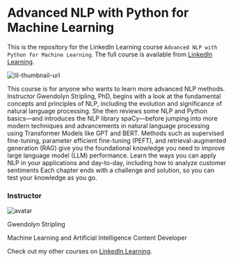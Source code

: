 # Advanced NLP with Python for Machine Learning
This is the repository for the LinkedIn Learning course `Advanced NLP with Python for Machine Learning`. The full course is available from [LinkedIn Learning][lil-course-url].

![lil-thumbnail-url]

This course is for anyone who wants to learn more advanced NLP methods. Instructor Gwendolyn Stripling, PhD, begins with a look at the fundamental concepts and principles of NLP, including the evolution and significance of natural language processing. She then reviews some NLP and Python basics—and introduces the NLP library spaCy—before jumping into more modern techniques and advancements in natural language processing using Transformer Models like GPT and BERT. Methods such as supervised fine-tuning, parameter efficient fine-tuning (PEFT), and retrieval-augmented generation (RAG) give you the foundational knowledge you need to improve large language model (LLM) performance. Learn the ways you can apply NLP in your applications and day-to-day, including how to analyze customer sentiments Each chapter ends with a challenge and solution, so you can test your knowledge as you go.


### Instructor

![avatar]

Gwendolyn Stripling

Machine Learning and Artificial Intelligence Content Developer
          

Check out my other courses on [LinkedIn Learning](https://www.linkedin.com/learning/instructors/gwendolyn-stripling?u=104).


[0]: # (Replace these placeholder URLs with actual course URLs)

[lil-course-url]: https://www.linkedin.com/learning/advanced-nlp-with-python-for-machine-learning-revision-2024-q2
[lil-thumbnail-url]: https://media.licdn.com/dms/image/D560DAQGTubKeur8sMA/learning-public-crop_675_1200/0/1716585791557?e=2147483647&v=beta&t=jYbEsmvdD9sYaBUmc_dtWym36Qn6-YkngoU68wEvvIc
[avatar]: https://media.licdn.com/dms/image/D560DAQGkBuohyKFspw/learning-author-crop_200_200/0/1694723104809?e=1717192800&v=beta&t=UnBwX0YOnSKGAnsdvvkTlVRzdlSLPLTczeA8JacqFd0
